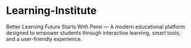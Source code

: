 # Learning-Institute
Better Learning Future Starts With Penn — A modern educational platform designed to empower students through interactive learning, smart tools, and a user-friendly experience.
